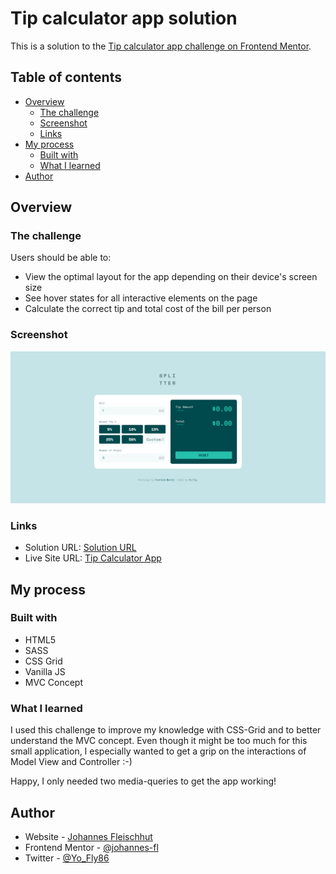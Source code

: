 # Tip calculator app solution

This is a solution to the [Tip calculator app challenge on Frontend Mentor](https://www.frontendmentor.io/challenges/tip-calculator-app-ugJNGbJUX).

## Table of contents

- [Overview](#overview)
  - [The challenge](#the-challenge)
  - [Screenshot](#screenshot)
  - [Links](#links)
- [My process](#my-process)
  - [Built with](#built-with)
  - [What I learned](#what-i-learned)
- [Author](#author)

## Overview

### The challenge

Users should be able to:

- View the optimal layout for the app depending on their device's screen size
- See hover states for all interactive elements on the page
- Calculate the correct tip and total cost of the bill per person

### Screenshot

![Tip Calculator preview](./screenshot.png)

### Links

- Solution URL: [Solution URL](https://www.frontendmentor.io/solutions/tip-calculator-with-cssgrid-and-vanilla-js-and-mvc-concept-7bMNU-g3I)
- Live Site URL: [Tip Calculator App](https://tip-calculator-yo-fly.netlify.app/)

## My process

### Built with

- HTML5
- SASS
- CSS Grid
- Vanilla JS
- MVC Concept

### What I learned

I used this challenge to improve my knowledge with CSS-Grid and to better understand the MVC concept. Even though it might be too much for this small application, I especially wanted to get a grip on the interactions of Model View and Controller :-)

Happy, I only needed two media-queries to get the app working!

## Author

- Website - [Johannes Fleischhut](https://www.conducto.de)
- Frontend Mentor - [@johannes-fl](https://www.frontendmentor.io/profile/johannes-fl)
- Twitter - [@Yo_Fly86](https://twitter.com/Yo_Fly86)
